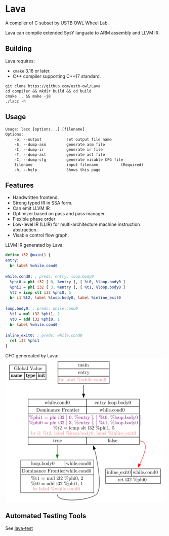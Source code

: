 # Lava
A compiler of C subset by USTB OWL Wheel Lab.  

Lava can compile extended SysY languate to ARM assembly and LLVM IR.

## Building
Lava requires:
- `cmake` 3.16 or later.
- C++ compiler supporting C++17 standard.


```shell script
git clone https://github.com/ustb-owl/Lava
cd compiler && mkdir build && cd build
cmake .. && make -j8
./lacc -h
```

## Usage

```
Usage: lacc [options...] [filename]
Options:
    -o, --output           set output file name
    -S, --dump-asm         generate asm file
    -I, --dump-ir          generate ir file
    -T, --dump-ast         generate ast file
    -C, --dump-cfg         generate visable CFG file
    filename               input filename          (Required)
    -h, --help             Shows this page
```

## Features

- Handwritten frontend.
- Strong typed IR in SSA form.
- Can emit LLVM IR
- Optimizer based on pass and pass manager.
- Flexible phase order
- Low-level IR (LLIR) for multi-architecture machine instruction abstraction.
- Visable control flow graph.

LLVM IR generated by Lava:
```llvm
define i32 @main() {
entry:
  br label %while.cond0

while.cond0: ; preds: entry, loop.body0
  %phi0 = phi i32 [ 0, %entry ], [ %t0, %loop.body0 ]
  %phi1 = phi i32 [ 3, %entry ], [ %t1, %loop.body0 ]
  %t2 = icmp slt i32 %phi0, 5
  br i1 %t2, label %loop.body0, label %inline_exit0

loop.body0: ; preds: while.cond0
  %t1 = mul i32 %phi1, 2
  %t0 = add i32 %phi0, 1
  br label %while.cond0

inline_exit0: ; preds: while.cond0
  ret i32 %phi1
}
```
  

CFG genereated by Lava:  
![cfg](https://github.com/ustb-owl/Lava/blob/master/doc/ir.svg?raw=true)

## Automated Testing Tools

See [lava-test](https://github.com/ustb-owl/lava-test)

